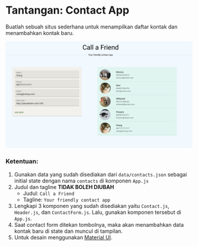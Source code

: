 # Tantangan: Contact App

Buatlah sebuah situs sederhana untuk menampilkan daftar kontak dan menambahkan kontak baru.

![demo](src/Screen%20Shot%202022-09-22%20at%2011.11.36.png)

### Ketentuan:
1. Gunakan data yang sudah disediakan dari `data/contacts.json` sebagai initial state dengan nama `contacts` di komponen `App.js`
1. Judul dan tagline **TIDAK BOLEH DIUBAH**
    * Judul: `Call a Friend`
    * Tagline: `Your friendly contact app`
1. Lengkapi 3 komponen yang sudah disediakan yaitu `Contact.js`, `Header.js`, dan `ContactForm.js`. Lalu, gunakan komponen tersebut di `App.js`.
1. Saat contact form ditekan tombolnya, maka akan menambahkan data kontak baru di state dan muncul di tampilan.
1. Untuk desain menggunakan [Material UI](https://mui.com/).